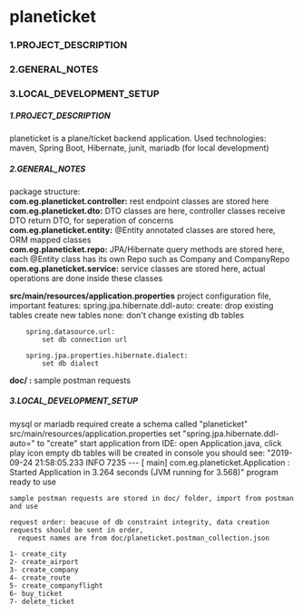 # planeticket


### 1.PROJECT_DESCRIPTION
### 2.GENERAL_NOTES
### 3.LOCAL_DEVELOPMENT_SETUP

##### 1.PROJECT_DESCRIPTION

planeticket is a  plane/ticket backend application.
Used technologies: maven, Spring Boot, Hibernate, junit, mariadb (for local development)


##### 2.GENERAL_NOTES

package structure:  
    **com.eg.planeticket.controller:** rest endpoint classes are stored here
    **com.eg.planeticket.dto:** DTO classes are here, controller classes receive DTO return DTO, for seperation of concerns  
    **com.eg.planeticket.entity:** @Entity annotated classes are stored here, ORM mapped classes  
    **com.eg.planeticket.repo:** JPA/Hibernate query methods are stored here, each @Entity class has its own Repo such as Company and CompanyRepo  
    **com.eg.planeticket.service:** service classes are stored here, actual operations are done inside these classes  

**src/main/resources/application.properties**
    project configuration file, important features:
        spring.jpa.hibernate.ddl-auto:
            create: drop existing tables create new tables
            none: don't change existing db tables

        spring.datasource.url:
            set db connection url

        spring.jpa.properties.hibernate.dialect:
            set db dialect

**doc/ :** sample postman requests 

##### 3.LOCAL_DEVELOPMENT_SETUP

mysql or mariadb required
    create a schema called "planeticket"
    src/main/resources/application.properties set "spring.jpa.hibernate.ddl-auto=" to "create"
    start application from IDE:
        open Application.java, click play icon
        empty db tables will be created
        in console you should see:
            "2019-09-24 21:58:05.233  INFO 7235 --- [ main] com.eg.planeticket.Application : Started Application in 3.264 seconds (JVM running for 3.568)"
        program ready to use

    sample postman requests are stored in doc/ folder, import from postman and use
    
    request order: beacuse of db constraint integrity, data creation requests should be sent in order,
      request names are from doc/planeticket.postman_collection.json

    1- create_city
    2- create_airport
    3- create_company
    4- create_route
    5- create_companyflight
    6- buy_ticket
    7- delete_ticket



